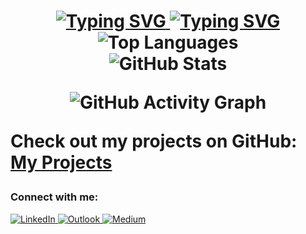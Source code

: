 <h1 align="center">
  <a href="https://git.io/typing-svg">
    <img src="https://readme-typing-svg.demolab.com?font=Fira+Code&weight=500&size=26&pause=1000&color=F75C7E&center=true&vCenter=true&width=435&lines=Hi+there!+%F0%9F%91%8B;I'm+Özge+ÇAM+;Software+QA+Testing+%F0%9F%92%BB;+Welcome+to+my+Github+profile" alt="Typing SVG" />
</a>


  <a href="https://git.io/typing-svg">
    <img src="https://readme-typing-svg.demolab.com?font=Fira+Code&weight200&size=23&pause=1000&color=F75C7E&center=true&vCenter=true&width=700&lines=Learning+Python,Selenium,API+;JMeter,Jira-Xray,Postman" alt="Typing SVG" />
  </a>

<div align="center">
  <img src="https://github-readme-stats.vercel.app/api/top-langs/?username=ozgeedc&show_icons=true&locale=en&layout=compact&theme=dracula&bg_color=ffffff&text_color=0d1117" alt="Top Languages" />
</div>
<div align="center">
  <img src="https://github-readme-stats.vercel.app/api?username=ozgeedc&show_icons=true&locale=en&layout=compact&theme=dracula&bg_color=ffffff&text_color=0d1117&icon_color=00d8ff&title_color=FF69B4&border_color=666666" alt="GitHub Stats" />
</div>

<p align="center">
  <img src="https://github-readme-streak-stats.herokuapp.com/?user=ozgeedc&theme=highcontrast&background=ffffff&border=666666&stroke=00d8ff&ring=00d8ff&fire=DD2727&currStreakNum=FF69B4&sideNums=FFA500&currStreakLabel=FF69B4" alt="GitHub Activity Graph" />
</p>
<!-- GitHub Project Board -->
<p align="left">
  Check out my projects on GitHub:
  <br>
  <a href="https://github.com/ozgeedc?tab=projects" target="_blank" rel="noopener noreferrer">My Projects</a>
</p>

<!-- Connect with me -->
<h3 align="left">Connect with me:</h3>
<p align="left">
  <a href="https://www.linkedin.com/in/ozgeedc1610/" target="_blank" rel="noopener noreferrer">
    <img src="https://img.shields.io/badge/-LinkedIn-0077B5?style=flat-square&logo=LinkedIn&logoColor=white&link=https://www.linkedin.com/in/ozgeedc1610/" alt="LinkedIn" />
  </a>
  <a href="mailto:ozgecam@outlook.com" target="_blank" rel="noopener noreferrer">
    <img src="https://img.shields.io/badge/-Outlook-0078D4?style=flat-square&logo=microsoft-outlook&logoColor=white&link=mailto:ozgecam@outlook.com" alt="Outlook" />
  </a>
  <a href="https://ozgeedc.medium.com/" target="_blank" rel="noopener noreferrer">
    <img src="https://img.shields.io/badge/-Medium-757575?style=flat-square&logo=Medium&logoColor=white&link=https://ozgeedc.medium.com/" alt="Medium" />
  </a>
</p>





